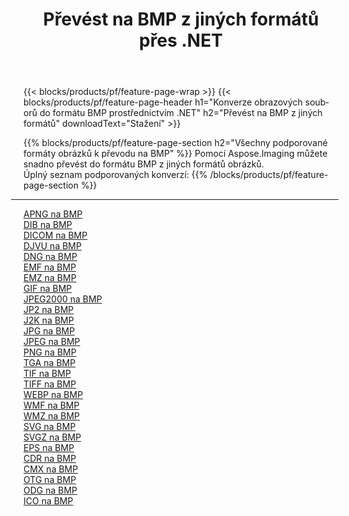 ﻿---
title: Převést na BMP z jiných formátů přes .NET 
weight: 3920
url: /cs/net/conversion/to/bmp 
lang: cs
langdirlevel: 2
locales: zh-hans,ja,it,ru,de,es,fr,nl,id,lt,pl,pt,vi,tr,ko,zh-hant,ar,hi,th,sv,cs,uk,he
description: Pomocí Aspose.Imaging můžete snadno převést na BMP z jiných formátů
---

{{< blocks/products/pf/feature-page-wrap >}}
{{< blocks/products/pf/feature-page-header h1="Konverze obrazových souborů do formátu BMP prostřednictvím .NET" h2="Převést na BMP z jiných formátů" downloadText="Stažení" >}}


{{% blocks/products/pf/feature-page-section  h2="Všechny podporované formáty obrázků k převodu na BMP" %}}
Pomocí Aspose.Imaging můžete snadno převést do formátu BMP z jiných formátů obrázků.
<br/>
Úplný seznam podporovaných konverzí:
{{% /blocks/products/pf/feature-page-section %}}
<div class="container-fluid productfamilypage bg-gray">
    <div class="convertypes bg-gray agp-content section">
        <div class="container">
		<hr style="margin-left:-20px;"/>
		<div class="row other-converters">
		    <div class='col-md-2 other-converter remove-lp remove-rp'><a href="/imaging/cs/net/conversion/apng-to-bmp" >APNG na BMP</a></div>
<div class='col-md-2 other-converter remove-lp remove-rp'><a href="/imaging/cs/net/conversion/dib-to-bmp" >DIB na BMP</a></div>
<div class='col-md-2 other-converter remove-lp remove-rp'><a href="/imaging/cs/net/conversion/dicom-to-bmp" >DICOM na BMP</a></div>
<div class='col-md-2 other-converter remove-lp remove-rp'><a href="/imaging/cs/net/conversion/djvu-to-bmp" >DJVU na BMP</a></div>
<div class='col-md-2 other-converter remove-lp remove-rp'><a href="/imaging/cs/net/conversion/dng-to-bmp" >DNG na BMP</a></div>
<div class='col-md-2 other-converter remove-lp remove-rp'><a href="/imaging/cs/net/conversion/emf-to-bmp" >EMF na BMP</a></div>
<div class='col-md-2 other-converter remove-lp remove-rp'><a href="/imaging/cs/net/conversion/emz-to-bmp" >EMZ na BMP</a></div>
<div class='col-md-2 other-converter remove-lp remove-rp'><a href="/imaging/cs/net/conversion/gif-to-bmp" >GIF na BMP</a></div>
<div class='col-md-2 other-converter remove-lp remove-rp'><a href="/imaging/cs/net/conversion/jpeg2000-to-bmp" >JPEG2000 na BMP</a></div>
<div class='col-md-2 other-converter remove-lp remove-rp'><a href="/imaging/cs/net/conversion/jp2-to-bmp" >JP2 na BMP</a></div>
<div class='col-md-2 other-converter remove-lp remove-rp'><a href="/imaging/cs/net/conversion/j2k-to-bmp" >J2K na BMP</a></div>
<div class='col-md-2 other-converter remove-lp remove-rp'><a href="/imaging/cs/net/conversion/jpg-to-bmp" >JPG na BMP</a></div>
<div class='col-md-2 other-converter remove-lp remove-rp'><a href="/imaging/cs/net/conversion/jpeg-to-bmp" >JPEG na BMP</a></div>
<div class='col-md-2 other-converter remove-lp remove-rp'><a href="/imaging/cs/net/conversion/png-to-bmp" >PNG na BMP</a></div>
<div class='col-md-2 other-converter remove-lp remove-rp'><a href="/imaging/cs/net/conversion/tga-to-bmp" >TGA na BMP</a></div>
<div class='col-md-2 other-converter remove-lp remove-rp'><a href="/imaging/cs/net/conversion/tif-to-bmp" >TIF na BMP</a></div>
<div class='col-md-2 other-converter remove-lp remove-rp'><a href="/imaging/cs/net/conversion/tiff-to-bmp" >TIFF na BMP</a></div>
<div class='col-md-2 other-converter remove-lp remove-rp'><a href="/imaging/cs/net/conversion/webp-to-bmp" >WEBP na BMP</a></div>
<div class='col-md-2 other-converter remove-lp remove-rp'><a href="/imaging/cs/net/conversion/wmf-to-bmp" >WMF na BMP</a></div>
<div class='col-md-2 other-converter remove-lp remove-rp'><a href="/imaging/cs/net/conversion/wmz-to-bmp" >WMZ na BMP</a></div>
<div class='col-md-2 other-converter remove-lp remove-rp'><a href="/imaging/cs/net/conversion/svg-to-bmp" >SVG na BMP</a></div>
<div class='col-md-2 other-converter remove-lp remove-rp'><a href="/imaging/cs/net/conversion/svgz-to-bmp" >SVGZ na BMP</a></div>
<div class='col-md-2 other-converter remove-lp remove-rp'><a href="/imaging/cs/net/conversion/eps-to-bmp" >EPS na BMP</a></div>
<div class='col-md-2 other-converter remove-lp remove-rp'><a href="/imaging/cs/net/conversion/cdr-to-bmp" >CDR na BMP</a></div>
<div class='col-md-2 other-converter remove-lp remove-rp'><a href="/imaging/cs/net/conversion/cmx-to-bmp" >CMX na BMP</a></div>
<div class='col-md-2 other-converter remove-lp remove-rp'><a href="/imaging/cs/net/conversion/otg-to-bmp" >OTG na BMP</a></div>
<div class='col-md-2 other-converter remove-lp remove-rp'><a href="/imaging/cs/net/conversion/odg-to-bmp" >ODG na BMP</a></div>
<div class='col-md-2 other-converter remove-lp remove-rp'><a href="/imaging/cs/net/conversion/ico-to-bmp" >ICO na BMP</a></div>
                </div>
        </div>
    </div>
</div>
<br/>

